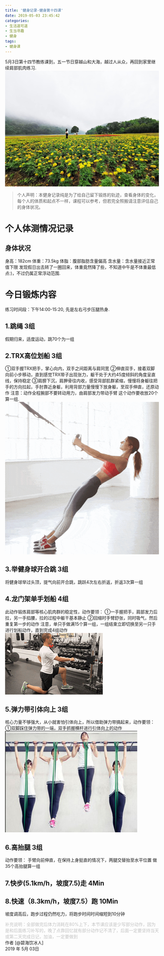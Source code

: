 ```yaml
---
title: '健身记录-健身第十四课'
date: 2019-05-03 23:45:42
categories:
- 生活道可道
- 生当寻趣
- 健身
tags:
- 健身课
---
```



5月3日第十四节教练课到，五一节日穿越山和大海，越过人从众，再回到家里继续肩部肌肉练习.
![](https://raw.githubusercontent.com/liruixue/muqiaosite/master/images/life-gym/class14-home.jpg)
<!-- more -->
>个人声明：本健身记录纯是为了给自己留下锻炼的轨迹，查看身体的变化，每个人的体质和起点不一样，课程可以参考，但若完全照搬请注意评估自己的身体状况。


#  个人体测情况记录
##  身体状况
身高：182cm
体重：73.5kg
体脂：腹部脂肪含量偏高
含水量：含水量接近正常值下限
发现假日出去转了一圈回来，体重竟然降了些，不知道中午是不体重最低点:)，不过仍属正常浮动范围.
#  今日锻炼内容
练习时间段：下午14:00-15:20, 先是左右弓步压腿热身.
##  1.跳绳   3组
假期归来，适度运动，跳70个为一组
##  2.TRX高位划船   3组
①双手握TRX把手，掌心向内，双手之间距离与肩同宽
②伸直双手，接着双脚向前小步移动，直到感觉TRX带子出现张力，躯干处于大约45度倾斜的角度呈直线，保持稳定
③肩膀下沉，肩胛骨往内收，感受背部肌群紧缩，慢慢将身躯往把手的方向拉起，手肘靠近身躯，利用背部力量慢慢下放身躯，至双手伸直，还原动作
注意：动作全程腕部不要转动用力，由肩部发力带动手臂
这个动作要收放20个算一组.
![](https://raw.githubusercontent.com/liruixue/muqiaosite/master/images/life-gym/class3-trx.gif)
##  3.举健身球开合跳   3组
将健身球举过头顶，提气向前开合跳，跳跃4次左右折返，折返3次算一组
##  4.龙门架单手划船   4组
此动作锻炼肩部等核心肌肉群的稳定性，动作要领：
①一手握把手，肩部发力后拉，另一手掐腰，拉的过程中躯干基本静止
②回缩时手臂舒张，同时吸气，然后重复第一步的动作
注意，单只手做满15个算一组，一组结束立即切换至另一只手进行划船动作，直到完成4组动作
![](https://raw.githubusercontent.com/liruixue/muqiaosite/master/images/life-gym/class14-hand-boat.gif)
##  5.弹力带引体向上   3组
核心力量不够强大，从小就害怕引体向上，所以借助弹力带搞起来，动作要领：
①双脚踩住弹力带的一端，双手抓握横杆进行引体向上的动作
![](https://raw.githubusercontent.com/liruixue/muqiaosite/master/images/life-gym/class14-tanlidai.jpg)
##  6.高抬腿   3组
动作要领：
手臂向前伸直，在保持上身挺直的情况下，两腿交替抬至水平位置
做35个高抬腿算一组

##  7.快步(5.1km/h，坡度7.5)走      4Min
##  8.快速（8.3km/h，坡度7.5）跑      10Min
坡度调高后，跑步过程仍然吃力，将跑步时间时间缩短到10分钟


<font color=#c3c3c3>补充说明：全部做完后体力消耗在80%上下，本节课应该是少写部分动作，因为是和后面练习补写的，晚了点靠回忆就有部分动作记不清了，后面一定要坚持当天或第二天完成日记，加油，一定要做到</font>
</br>
作者 [@碧海饮冰人]    
2019 年 5月 03日    



